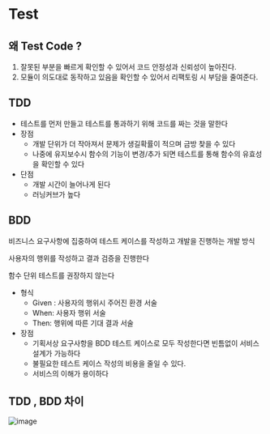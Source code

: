 # Test

## 왜 Test Code ?

1. 잘못된 부분을 빠르게 확인할 수 있어서 코드 안정성과 신뢰성이 높아진다.
2. 모듈이 의도대로 동작하고 있음을 확인할 수 있어서 리팩토링 시 부담을 줄여준다.

## TDD

- 테스트를 먼저 만들고 테스트를 통과하기 위해 코드를 짜는 것을 말한다
- 장점
    - 개발 단위가 더 작아져서 문제가 생길확률이 적으며 금방 찾을 수 있다
    - 나중에 유지보수시 함수의 기능이 변경/추가 되면 테스트를 통해 함수의 유효성을 확인할 수 있다
- 단점
    - 개발 시간이 늘어나게 된다
    - 러닝커브가 높다

## BDD

비즈니스 요구사항에 집중하여 테스트 케이스를 작성하고 개발을 진행하는 개발 방식

사용자의 행위를 작성하고 결과 검증을 진행한다

함수 단위 테스트를 권장하지 않는다

- 형식
    - Given : 사용자의 행위시 주어진 환경 서술
    - When: 사용자 행위 서술
    - Then: 행위에 따른 기대 결과 서술
- 장점
    - 기획서상 요구사항을 BDD 테스트 케이스로 모두 작성한다면 빈틈없이 서비스 설계가 가능하다
    - 불필요한 테스트 케이스 작성의 비용을 줄일 수 있다.
    - 서비스의 이해가 용이하다
    
## TDD , BDD 차이
![image](https://user-images.githubusercontent.com/82709044/170069603-9b0b747c-a4b3-428b-829a-31e58c2865c0.png)
